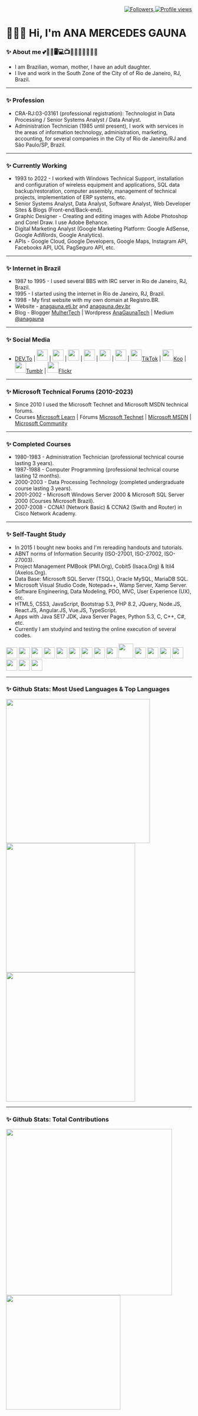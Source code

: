 <div align="right">   
<a href="https://github.com/amgauna/">
<img src="https://img.shields.io/github/followers/amgauna?label=follow&style=social&link=https://www.github.com/amgauna/" 
 title="Follow me" alt="Followers" /> 
</a> 
<a href="https://github.com/amgauna">
<img src="https://komarev.com/ghpvc/?username=amgauna&label=Profile%20views&color=0e75b6&style=flat-square&color=yellow&link=https://www.github.com/amgauna/" title="Profile views" alt="Profile views" /> 
</a>
</div>

# 👩🏻‍💻 Hi, I'm ANA MERCEDES GAUNA
	
### ✨ About me 💕🐶😺🖥️💻📺🎦🎸🍔🍕🌭🧁🍰
* I am Brazilian, woman, mother, I have an adult daughter.
* I live and work in the South Zone of the City of of Rio de Janeiro, RJ, Brazil.

---
### ✨ Profession
* CRA-RJ:03-03161 (professional registration): Technologist in Data Processing / Senior Systems Analyst / Data Analyst.
* Administration Technician (1985 until present), I work with services in the areas of information technology, administration, marketing, accounting, for several companies in the City of Rio de Janeiro/RJ and São Paulo/SP, Brazil.

---
### ✨ Currently Working
* 1993 to 2022 - I worked with Windows Technical Support, installation and configuration of wireless equipment and applications, SQL data backup/restoration, computer assembly, management of technical projects, implementation of ERP systems, etc.
* Senior Systems Analyst, Data Analyst, Software Analyst, Web Developer Sites & Blogs (Front-end/Back-end).
* Graphic Designer - Creating and editing images with Adobe Photoshop and Corel Draw. I use Adobe Behance.
* Digital Marketing Analyst (Google Marketing Platform: Google AdSense, Google AdWords, Google Analytics).
* APIs - Google Cloud, Google Developers, Google Maps, Instagram API, Facebooks API, UOL PagSeguro API, etc.

---
### ✨ Internet in Brazil
* 1987 to 1995 - I used several BBS with IRC server in Rio de Janeiro, RJ, Brazil.
* 1995 - I started using the internet in Rio de Janeiro, RJ, Brazil.
* 1998 - My first website with my own domain at Registro.BR.
* Website - <a href="https://www.anagauna.eti.br">anagauna.eti.br</a> and <a href="https://www.anagauna.dev.br">anagauna.dev.br</a>
* Blog - Blogger <a href="https://mulhertech.blogspot.com">MulherTech</a> | 
         Wordpress <a href="https://anagaunatech.wordpress.com">AnaGaunaTech</a> | 
         Medium <a href="https://medium.com/@anagauna">@anagauna</a>

---
### ✨ Social Media
* <a href="https://dev.to/amgauna/">DEV.To</a> |
  <a href="https://github.com/amgauna/">
  <img src="https://cdn.jsdelivr.net/gh/devicons/devicon/icons/github/github-original.svg" width="30" height="auto" /></a> |
  <a href="https://www.behance.net/amgauna/">
  <img src="https://cdn.jsdelivr.net/gh/devicons/devicon/icons/behance/behance-original.svg" width="30" height="auto" /></a> |
  <a href="https://www.linkedin.com/in/amgauna/">
  <img src="https://cdn.jsdelivr.net/gh/devicons/devicon/icons/linkedin/linkedin-original.svg" width="30" height="auto" /></a> | 
  <a href="https://twitter.com/amgauna/">
  <img src="https://cdn.jsdelivr.net/gh/devicons/devicon/icons/twitter/twitter-original.svg" width="30" height="auto" /></a> |
  <a href="https://www.facebook.com/anagaunatech/">
  <img src="https://cdn.jsdelivr.net/gh/devicons/devicon/icons/facebook/facebook-original.svg" width="30" height="auto" /></a> | 
  <a href="https://www.instagram.com/amgauna/">
  <img src="https://cdn.jsdelivr.net/gh/devicons/devicon/icons/instagram/instagram-original.svg" width="30" height="auto" /></a> |
  <a href="https://www.tiktok.com/@anamgauna">
  <img src="https://cdn.jsdelivr.net/gh/devicons/devicon/icons/tiktok/tiktok-original.svg" width="30" height="auto" />TikTok</a> | 
  <a href="https://www.kooapp.com/profile/amgauna/">
  <img src="https://cdn.jsdelivr.net/gh/devicons/devicon/icons/koo/kooapp-original.svg" width="30" height="auto" />Koo</a> |
  <a href="https://www.tumblr.com/amgauna/">
  <img src="https://cdn.jsdelivr.net/gh/devicons/devicon/icons/tumblr/tumblr-original.svg" width="30" height="auto" />Tumblr</a> | 
  <a href="https://www.flickr.com/photos/amgauna/">
  <img src="https://cdn.jsdelivr.net/gh/devicons/devicon/icons/flickr/flickr-original.svg" width="30" height="auto" />Flickr</a>

---
### ✨ Microsoft Technical Forums (2010-2023)
* Since 2010 I used the Microsoft Technet and Microsoft MSDN technical forums.
* Courses <a href="https://learn.microsoft.com/en-us/users/amgauna/">Microsoft Learn</a> |
  Fórums <a href="https://social.technet.microsoft.com/profile/amgauna/">Microsoft Technet</a> | <a href="https://social.msdn.microsoft.com/profile/amgauna/">Microsoft MSDN</a> | <a href="https://answers.microsoft.com/pt-br/profile/54fbbb44-9dc0-44a4-90ec-bc55b88a9711/">Microsoft Community</a>

---
### ✨ Completed Courses
* 1980-1983 - Administration Technician (professional technical course lasting 3 years).
* 1987-1988 - Computer Programming (professional technical course lasting 12 months).
* 2000-2003 - Data Processing Technology (completed undergraduate course lasting 3 years).
* 2001-2002 - Microsoft Windows Server 2000 & Microsoft SQL Server 2000 (Courses Microsoft Brazil). 
* 2007-2008 - CCNA1 (Network Basic) & CCNA2 (Swith and Router) in Cisco Network Academy.

---
### ✨ Self-Taught Study
* In 2015 I bought new books and I'm rereading handouts and tutorials.
* ABNT norms of Information Security (ISO-27001, ISO-27002, ISO-27003).
* Project Management PMBook (PMI.Org), Cobit5 (Isaca.Org) & Itil4 (Axelos.Org).
* Data Base: Microsoft SQL Server (TSQL), Oracle MySQL, MariaDB SQL.
* Microsoft Visual Studio Code, Notepad++, Wamp Server, Xamp Server.
* Software Engineering, Data Modeling, PDO, MVC, User Experience (UX), etc.
* HTML5, CSS3, JavaScript, Bootstrap 5.3, PHP 8.2, JQuery, Node.JS, React.JS, Angular.JS, Vue.JS, TypeScript.
* Apps with Java SE17 JDK, Java Server Pages, Python 5.3, C, C++, C#, etc.
* Currently I am studyind and testing the online execution of several codes.

<div style="display: inline_block">
<img src="https://cdn.jsdelivr.net/gh/devicons/devicon/icons/vscode/vscode-original.svg" width="30" height="auto" /> 
<img src="https://cdn.jsdelivr.net/gh/devicons/devicon/icons/html5/html5-original-wordmark.svg" width="30" height="auto" />
<img src="https://cdn.jsdelivr.net/gh/devicons/devicon/icons/css3/css3-original-wordmark.svg" width="30" height="auto" />
<img src="https://cdn.jsdelivr.net/gh/devicons/devicon/icons/javascript/javascript-original.svg" width="30" height="auto" /> 
<img src="https://cdn.jsdelivr.net/gh/devicons/devicon/icons/jquery/jquery-original.svg" width="30" height="auto" /> 
<img src="https://cdn.jsdelivr.net/gh/devicons/devicon/icons/nodejs/nodejs-original.svg" width="30" height="auto" />
<img src="https://cdn.jsdelivr.net/gh/devicons/devicon/icons/react/react-original.svg" width="30" height="auto" />  
<img src="https://cdn.jsdelivr.net/gh/devicons/devicon/icons/angularjs/angularjs-original.svg" width="30" height="auto" />  
<img src="https://cdn.jsdelivr.net/gh/devicons/devicon/icons/vuejs/vuejs-original.svg" width="30" height="auto" /> 
<img src="https://cdn.jsdelivr.net/gh/devicons/devicon/icons/php/php-original.svg" width="40" height="auto" />
<img src="https://cdn.jsdelivr.net/gh/devicons/devicon/icons/typescript/typescript-original.svg" width="30" height="auto" />  
<img src="https://cdn.jsdelivr.net/gh/devicons/devicon/icons/mysql/mysql-original.svg" width="30" height="auto" />
<img src="https://cdn.jsdelivr.net/gh/devicons/devicon/icons/java/java-original.svg" width="30" height="auto" />
<img src="https://cdn.jsdelivr.net/gh/devicons/devicon/icons/python/python-original.svg"  width="30" height="auto" />	
<img src="https://cdn.jsdelivr.net/gh/devicons/devicon/icons/c/c-original.svg" width="30" height="auto" />  	
<img src="https://cdn.jsdelivr.net/gh/devicons/devicon/icons/cplusplus/cplusplus-original.svg" width="30" height="auto" />
<img src="https://cdn.jsdelivr.net/gh/devicons/devicon/icons/csharp/csharp-original.svg" width="30" height="auto" />  
</div>

---
### ✨ Github Stats: Most Used Languages & Top Languages

<div class="top-left"> 
<a href="https://github.com/amgauna/github-readme-stats" />
<img width="390" height="auto" align="left" src="https://github-readme-stats.vercel.app/api/top-langs?username=amgauna&layout=compact&langs_count=30&card_width=320" /> </a>
</div>

<div class="top-right">
<a href="https://github.com/amgauna/github-readme-stats" />
<img width="350" height="auto" align="top" src="https://github-profile-summary-cards.vercel.app/api/cards/repos-per-language?&langs_count=30&username=amgauna&theme=default" /> </a>
<a href="https://github.com/amgauna/github-readme-stats" />
<img width="350" height="auto" align="top" src="https://github-profile-summary-cards.vercel.app/api/cards/most-commit-language?&langs_count=30&username=amgauna&theme=default" /> </a>
</div> 
 
---
### ✨ Github Stats: Total Contributions

<div class="right"> 
<a href="https://github.com/amgauna/github-readme-stats" />
<img width="450" height="auto" align="center" src="https://github-readme-streak-stats.herokuapp.com/?user=amgauna&theme=default" /> </a>  
<a href="https://github.com/amgauna/github-readme-stats" />
<img width="310" height="auto" align="center" src="https://github-profile-summary-cards.vercel.app/api/cards/stats?&langs_count=30&username=amgauna&theme=default" /> </a>
</div>
